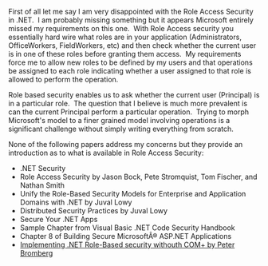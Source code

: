 
First of all let me say I am very disappointed with the Role Access Security in .NET.  I am probably missing something but it appears Microsoft entirely missed my requirements on this one.  With Role Access security you essentially hard wire what roles are in your application (Administrators, OfficeWorkers, FieldWorkers, etc) and then check whether the current user is in one of these roles before granting them access.  My requirements force me to allow new roles to be defined by my users and that operations be assigned to each role indicating whether a user assigned to that role is allowed to perform the operation.

Role based security enables us to ask whether the current user (Principal) is in a particular role.  The question that I believe is much more prevalent is can the current Principal perform a particular operation.  Trying to morph Microsoft's model to a finer grained model involving operations is a significant challenge without simply writing everything from scratch.

None of the following papers address my concerns but they provide an introduction as to what is available in Role Access Security:

- .NET Security
- Role Access Security by Jason Bock, Pete Stromquist, Tom Fischer, and Nathan Smith
- Unify the Role-Based Security Models for Enterprise and Application Domains with .NET by Juval Lowy
- Distributed Security Practices by Juval Lowy
- Secure Your .NET Apps
- Sample Chapter from Visual Basic .NET Code Security Handbook
- Chapter 8 of Building Secure MicrosoftÂ® ASP.NET Applications
- [Implementing .NET Role-Based security withouth COM+ by Peter Bromberg](http://nullskull.com/articles/20020418.asp)
